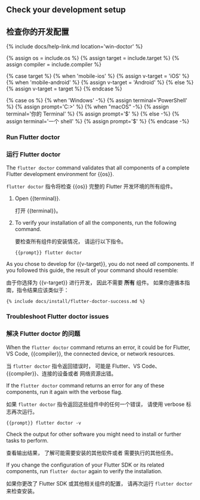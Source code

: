 ## Check your development setup

## 检查你的开发配置

{% include docs/help-link.md location='win-doctor' %}

{% assign os = include.os %}
{% assign target = include.target %}
{% assign compiler = include.compiler %}

{% case target %}
{% when 'mobile-ios' %}
   {% assign v-target = 'iOS' %}
{% when 'mobile-android' %}
   {% assign v-target = 'Android' %}
{% else %}
   {% assign v-target = target %}
{% endcase %}

{% case os %}
{% when 'Windows' -%}
   {% assign terminal='PowerShell' %}
   {% assign prompt='C:\>' %}
{% when "macOS" -%}
   {% assign terminal='你的 Terminal' %}
   {% assign prompt='$' %}
{% else -%}
   {% assign terminal='一个 shell' %}
   {% assign prompt='$' %}
{% endcase -%}

### Run Flutter doctor

### 运行 Flutter doctor

The `flutter doctor` command validates that all components of a
complete Flutter development environment for {{os}}.

`flutter doctor` 指令将检查 {{os}} 完整的 
Flutter 开发环境的所有组件。

1. Open {{terminal}}.

   打开 {{terminal}}。

1. To verify your installation of all the components,
   run the following command.

   要检查所有组件的安装情况，
   请运行以下指令。

   ```terminal
   {{prompt}} flutter doctor
   ```

As you chose to develop for {{v-target}},
you do not need _all_ components.
If you followed this guide, the result of your command should resemble:

由于你选择为 {{v-target}} 进行开发，
因此不需要 **所有** 组件。
如果你遵循本指南，指令结果应该类似于：

```terminal
{% include docs/install/flutter-doctor-success.md %}
```

### Troubleshoot Flutter doctor issues

### 解决 Flutter doctor 的问题 

When the `flutter doctor` command returns an error, it could be for Flutter,
VS Code, {{compiler}}, the connected device, or network resources.

当 `flutter doctor` 指令返回错误时，
可能是 Flutter、VS Code、{{compiler}}、连接的设备或者
网络资源出错。

If the `flutter doctor` command returns an error for any of these components,
run it again with the verbose flag.

如果 `flutter doctor` 指令返回这些组件中的任何一个错误，
请使用 verbose 标志再次运行。

```terminal
{{prompt}} flutter doctor -v
```

Check the output for other software you might need to install
or further tasks to perform.

查看输出结果，
了解可能需要安装的其他软件或者
需要执行的其他任务。

If you change the configuration of your Flutter SDK or its related components,
run `flutter doctor` again to verify the installation.

如果你更改了 Flutter SDK 或其他相关组件的配置，
请再次运行 `flutter doctor` 来检查安装。
